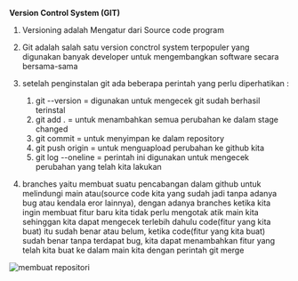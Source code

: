 **Version Control System (GIT)**

1. Versioning adalah Mengatur dari Source code program

2. Git adalah salah satu version conctrol system terpopuler  yang digunakan banyak developer untuk mengembangkan software secara bersama-sama

3. setelah penginstalan git ada beberapa perintah yang perlu diperhatikan :
    1. git --version = digunakan untuk mengecek git sudah berhasil terinstal
    2. git add . = untuk menambahkan semua perubahan ke dalam stage changed
    3. git commit = untuk menyimpan ke dalam repository
    4. git push origin = untuk menguapload perubahan ke github kita 
    5. git log --oneline = perintah ini digunakan untuk mengecek perubahan yang telah kita lakukan

4. branches yaitu membuat suatu pencabangan dalam github untuk melindungi main atau(source code kita yang sudah jadi tanpa adanya bug atau kendala eror lainnya), dengan adanya branches ketika kita ingin membuat fitur baru kita tidak perlu mengotak atik main kita sehinggan kita dapat mengecek terlebih dahulu code(fitur yang kita buat) itu sudah benar atau belum, ketika code(fitur yang kita buat) sudah benar tanpa terdapat bug, kita dapat menambahkan fitur yang telah kita buat ke dalam main kita dengan perintah git merge

![membuat repositori]()